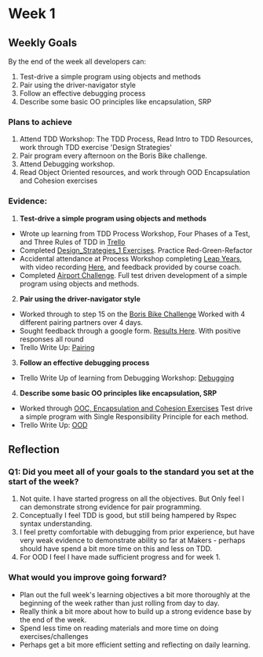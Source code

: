# Week 1
## Weekly Goals
By the end of the week all developers can:

1. Test-drive a simple program using objects and methods
2. Pair using the driver-navigator style
3. Follow an effective debugging process
4. Describe some basic OO principles like encapsulation, SRP

### Plans to achieve
1. Attend TDD Workshop: The TDD Process, Read Intro to TDD Resources, work through TDD exercise 'Design Strategies'
2. Pair program every afternoon on the Boris Bike challenge.
3. Attend Debugging workshop.
4. Read Object Oriented resources, and work through OOD Encapsulation and Cohesion exercises

### Evidence:
1. **Test-drive a simple program using objects and methods**

* Wrote up learning from TDD Process Workshop, Four Phases of a Test, and Three Rules of TDD in [Trello](https://trello.com/c/r4ncyeZj)
* Completed [Design_Strategies_1 Exercises](https://github.com/chriswhitehouse/design_strategies_1). Practice Red-Green-Refactor
* Accidental attendance at Process Workshop completing [Leap Years](https://github.com/chriswhitehouse/leap_years), with video recording [Here](https://drive.google.com/file/d/1sXwftUTiVFtdCwSNphrY9j4fTtPVTzNu/view?usp=sharing), and feedback provided by course coach.
* Completed [Airport Challenge](https://github.com/makersacademy/airport_challenge). Full test driven development of a simple program using objects and methods.

2. **Pair using the driver-navigator style**

* Worked through to step 15 on the [Boris Bike Challenge](https://github.com/chriswhitehouse/boris-bike-3) Worked with 4 different pairing partners over 4 days.
* Sought feedback through a google form. [Results Here](https://docs.google.com/spreadsheets/d/1tekoYukeMELTtP4mBrUuBe1rnsvwyWjXgXuRCTW567M/edit#gid=1968678069). With positive responses all round
* Trello Write Up: [Pairing](https://trello.com/c/ceIzwivZ)

3. **Follow an effective debugging process**

* Trello Write Up of learning from Debugging Workshop: [Debugging](https://trello.com/c/mTRMwlze)

4. **Describe some basic OO principles like encapsulation, SRP**

* Worked through [OOC, Encapsulation and Cohesion Exercises](https://github.com/chriswhitehouse/OOD_Encapsulation_and_Cohesion) Test drive a simple program with Single Responsibility Principle for each method.
* Trello Write Up: [OOD](https://trello.com/c/BOAuBTXP)

## Reflection

### Q1: Did you meet all of your goals to the standard you set at the start of the week?

1. Not quite. I have started progress on all the objectives. But Only feel I can demonstrate strong evidence for pair programming.
2. Conceptually I feel TDD is good, but still being hampered by Rspec syntax understanding.
3. I feel pretty comfortable with debugging from prior experience, but have very weak evidence to demonstrate ability so far at Makers - perhaps should have spend a bit more time on this and less on TDD.
4. For OOD I feel I have made sufficient progress and for week 1.

### What would you improve going forward?

* Plan out the full week's learning objectives a bit more thoroughly at the beginning of the week rather than just rolling from day to day.
* Really think a bit more about how to build up a strong evidence base by the end of the week.
* Spend less time on reading materials and more time on doing exercises/challenges
* Perhaps get a bit more efficient setting and reflecting on daily learning.
